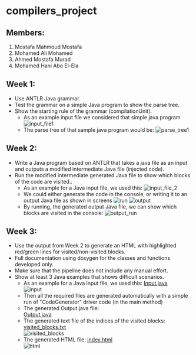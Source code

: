 # compilers_project

## Members:
  1. Mostafa Mahmoud Mostafa
  2. Mohamed Ali Mohamed
  3. Ahmed Mostafa Murad
  4. Mohamed Hani Abo El-Ela

## Week 1:

  * Use ANTLR Java grammar.
  * Test the grammar on a simple Java program to show the parse tree.
  * Show the starting rule of the grammar (compilationUnit).
    * As an example input file we considered that simple java program
      ![input_file1](https://user-images.githubusercontent.com/48108210/164872839-c563b693-f7da-4f68-ac77-d69fd6ff2de6.PNG)
    * The parse tree of that sample java program would be:
      ![parse_tree1](https://user-images.githubusercontent.com/48108210/164872848-b8336766-685e-40d6-aeb9-56ace4724864.PNG)

## Week 2:

  * Write a Java program based on ANTLR that takes a java file as an input and outputs a modified intermediate Java file (injected code).
  * Run the modified intermediate generated Java file to show which blocks of the code are visited..
    * As an example for a Java input file, we used this: 
      ![input_file_2](https://user-images.githubusercontent.com/48108210/164873195-a449428d-5e6e-4498-a946-1445864f25ef.PNG)
    * We could either generate the code in the console, or writing it to an output Java file as shown in screens
      ![run](https://user-images.githubusercontent.com/48108210/164873198-e4da35d9-db20-45ef-b4eb-1d0c31d85fe0.PNG)
      ![output](https://user-images.githubusercontent.com/48108210/164873199-8548c291-8c18-4016-9837-3e5b7d53e05f.PNG)
    * By running, the generated output Java file, we can show which blocks are visited in the console:
      ![output_run](https://user-images.githubusercontent.com/48108210/164873200-0e38a72a-b8e2-496b-b7d5-e84670d40d67.PNG)
    
## Week 3: 

  * Use the output from Week 2 to generate an HTML with highlighted red/green lines for visited/non-visited blocks. 
  * Full documentation using doxygen for the classes and functions developed only. 
  * Make sure that the pipeline does not include any manual effort. 
  * Show at least 3 Java examples that shows difficult scenarios. 
    * As an example for a Java input file, we used this: [Input.java]()  
      ![input](https://user-images.githubusercontent.com/48108210/165796607-b21b785c-9608-4c93-af70-21dd5dcc3797.PNG)
    * Then all the required files are generated automatically with a simple run of "CodeGenerator" driver code (in the main method)
    * The generated Output.java file:  
      [Output.java]()
    * The generated text file of the indices of the visited blocks: [visited_blocks.txt]()  
      ![visited_blocks](https://user-images.githubusercontent.com/48108210/165795149-d84be279-e665-4843-b1d8-797a339929c5.PNG)
    * The generated HTML file: [index.html]()  
      ![html](https://user-images.githubusercontent.com/48108210/165796634-8d5c512c-d09d-4402-a0e7-281e84663704.PNG)
